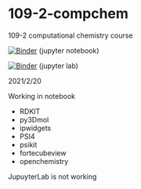 # 109-2-compchem
109-2 computational chemistry course

[![Binder](https://mybinder.org/badge_logo.svg)](https://mybinder.org/v2/gh/yychuang/109-2-compchem/HEAD?filepath=index.ipynb) (jupyter notebook)

[![Binder](https://mybinder.org/badge_logo.svg)](https://mybinder.org/v2/gh/yychuang/109-2-compchem/HEAD?urlpath=lab) (jupyter lab)

2021/2/20

Working in notebook
* RDKIT
* py3Dmol
* ipwidgets
* PSI4
* psikit
* fortecubeview
* openchemistry

JupuyterLab is not working

